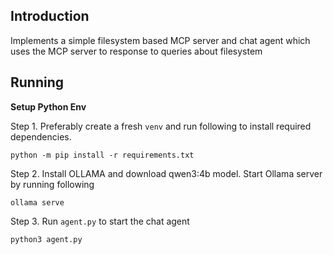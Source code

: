 ## Introduction

Implements a simple filesystem based MCP server and chat agent which uses the MCP server to response to queries about filesystem


## Running



**Setup Python Env**

Step 1. Preferably create a fresh `venv` and run following to install required dependencies.

```
python -m pip install -r requirements.txt

```

Step 2. Install OLLAMA and download qwen3:4b model. Start Ollama server by running following

```
ollama serve

```


Step 3. Run `agent.py` to start the chat agent

```
python3 agent.py
```
